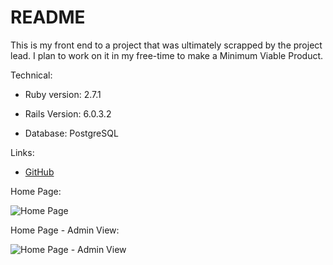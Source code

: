# README

This is my front end to a project that was ultimately scrapped by the project lead. I plan to work on it in my free-time to make a Minimum Viable Product.


Technical:

* Ruby version: 2.7.1

* Rails Version: 6.0.3.2

* Database: PostgreSQL


Links:

* [GitHub](https://github.com/Shades4355/Rememberer)


Home Page:

![Home Page](https://github.com/Shades4355/Rememberer/blob/main/screenshots/home_page.png)


Home Page - Admin View:

![Home Page - Admin View](https://github.com/Shades4355/Rememberer/blob/main/screenshots/admin_view.png)
